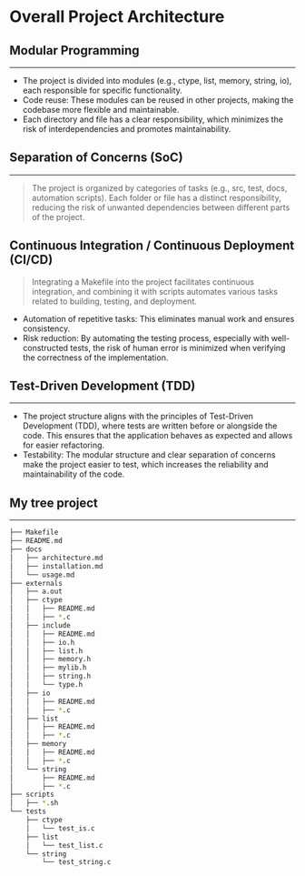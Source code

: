 # Overall Project Architecture
## Modular Programming
---
- The project is divided into modules (e.g., ctype, list, memory, string, io), each responsible for specific functionality.
- Code reuse: These modules can be reused in other projects, making the codebase more flexible and maintainable.
- Each directory and file has a clear responsibility, which minimizes the risk of interdependencies and promotes maintainability.
## Separation of Concerns (SoC)
---
> The project is organized by categories of tasks (e.g., src, test, docs, automation scripts). Each folder or file has a distinct responsibility, reducing the risk of unwanted dependencies between different parts of the project.

## Continuous Integration / Continuous Deployment (CI/CD)
> Integrating a Makefile into the project facilitates continuous integration, and combining it with scripts automates various tasks related to building, testing, and deployment.

- Automation of repetitive tasks: This eliminates manual work and ensures consistency.
- Risk reduction: By automating the testing process, especially with well-constructed tests, the risk of human error is minimized when verifying the correctness of the implementation.
## Test-Driven Development (TDD)
---
- The project structure aligns with the principles of Test-Driven Development (TDD), where tests are written before or alongside the code. This ensures that the application behaves as expected and allows for easier refactoring.
- Testability: The modular structure and clear separation of concerns make the project easier to test, which increases the reliability and maintainability of the code.

## My tree project
---
```bash
├── Makefile
├── README.md
├── docs
│   ├── architecture.md
│   ├── installation.md
│   └── usage.md
├── externals
│   ├── a.out
│   ├── ctype
│   │   ├── README.md
│   │   ├── *.c
│   ├── include
│   │   ├── README.md
│   │   ├── io.h
│   │   ├── list.h
│   │   ├── memory.h
│   │   ├── mylib.h
│   │   ├── string.h
│   │   └── type.h
│   ├── io
│   │   ├── README.md
│   │   ├── *.c
│   ├── list
│   │   ├── README.md
│   │   ├── *.c
│   ├── memory
│   │   ├── README.md
│   │   ├── *.c
│   └── string
│       ├── README.md
│       ├── *.c
├── scripts
│   ├── *.sh
└── tests
    ├── ctype
    │   └── test_is.c
    ├── list
    │   └── test_list.c
    └── string
        └── test_string.c

```